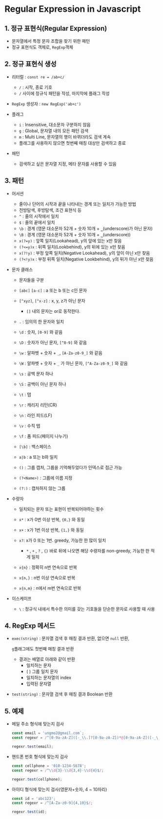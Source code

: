 # Regular Expression in Javascript

## 1. 정규 표현식(Regular Expression)

- 문자열에서 특정 문자 조합을 찾기 위한 패턴
- 정규 표현식도 객체로, `RegExp`객체

## 2. 정규 표현식 생성

- 리터럴 : `const re = /ab+c/`

  - `/` : 시작, 종료 기호
  - `/`  사이에 정규식 패턴을 작성, 마지막에 플래그 작성
  
- `RegExp` 생성자 : `new RegExp('ab+c')`

- 플래그

  - `i` : Insensitive, 대소문자 구분하지 않음
  - `g` : Global, 문자열 내의 모든 패턴 검색
  - `m` : Multi Line, 문자열의 행이 바뀌더라도 검색 계속
  - 플래그를 사용하지 않으면 첫번째 매칭 대상만 검색하고 종료

- 패턴

  - 검색하고 싶은 문자열 지정, 메타 문자를 사용할 수 있음

## 3. 패턴

- 어서션

  - 줄이나 단어의 시작과 끝을 나타내는 경계 또는 일치가 가능한 방법
  - 전방탐색, 후방탐색, 조건 표현식 등
  - `^` : 줄의 시작에서 일치
  - `$` : 줄의 끝에서 일치
  - `\b` : 경계 (영문 대소문자 52개 + 숫자 10개 + **`_`**(underscore)가 아닌 문자)
  - `\B` : 경계 (영문 대소문자 52개 + 숫자 10개 + **`_`**(underscore))
  - `x(?=y)` : 앞쪽 일치(Lookahead), y의 앞에 있는 x만 찾음
  - `(?<=y)x` : 뒤쪽 일치(Lookbehind), y의 뒤에 있는 x만 찾음
  - `x(?!y)` : 부정 앞쪽 일치(Negative Lookahead), y의 앞이 아닌 x만 찾음
  - `(?<!y)x` : 부정 뒤쪽 일치(Negative Lookbehind), y의 뒤가 아닌 x만 찾음

- 문자 클래스

  - 문자들을 구분

  - `[abc]` `[a-c]` : a 또는 b 또는 c인 문자

  - `[^xyz]`, `[^x-z]` : x, y, z가 아닌 문자
    - `[]` 내의 문자는 or로 동작한다.
    
  - `.` : 임의의 한 문자와 일치
  
  - `\d` : 숫자, `[0-9]` 와 같음
  
  - `\D` : 숫자가 아닌 문자, `[^0-9]` 와 같음
  
  - `\w` : 알파벳 + 숫자 + `_`, `[A-Za-z0-9_]` 와 같음
  
  - `\W` : 알파벳 + 숫자 + `_` 가 아닌 문자, `[^A-Za-z0-9_]` 와 같음
  
  - `\s` : 공백 문자 하나
  
  - `\S` : 공백이 아닌 문자 하나
  
  - `\t` : 탭
  
  - `\r` : 캐리지 리턴(CR)
  
  - `\n` : 라인 피드(LF)
  
  - `\v` : 수직 탭
  
  - `\f` : 폼 피드(페이지 나누기)
  
  - `[\b]` : 백스페이스
  
  - `a|b` : a 또는 b와 일치
  
  - `()` : 그룹 캡처, 그룹을 기억해두었다가 인덱스로 접근 가능
  
  - `(?<Name>)` : 그룹에 이름 지정
  
  - `(?:)` : 캡처하지 않는 그룹
  
- 수량자

  - 일치되는 문자 또는 표현이 반복되어야하는 횟수

  - `x*` : x가 0번 이상 반복, `{0,}` 와 동일

  - `x+` : x가 1번 이상 반복, `{1,}` 와 동일

  - `x?`: x가 0 또는 1번. greedy, 가능한 한 많이 일치

    - `*` , `+` , `?` , `{}` 바로 뒤에 나오면 해당 수량자를 non-greedy, 가능한 한 적게 일치

  - `x{n}` : 정확히 n번 연속으로 반복

  - `x{n,}` : n번 이상 연속으로 반복

  - `x{n,m}` : n에서 m번 연속으로 반복

- 이스케이프

  - `\` : 정규식 내에서 특수한 의미를 갖는 기호들을 단순한 문자로 사용할 때 사용

## 4. RegExp 메서드

- `exec(string)` : 문자열 검색 후 매칭 결과 반환, 없으면 `null` 반환, 

  `g`플래그에도 첫번째 매칭 결과 반환

  - 결과는 배열로 아래와 같이 반환
    - 일치하는 문자
    - ( ) 그룹 일치 문자
    - 일치하는 문자열의 index
    - 입력된 문자열

- `test(string)` : 문자열 검색 후 매칭 결과 Boolean 반환

## 5. 예제

- 메일 주소 형식에 맞는지 검사

  ```jsx
  const email = 'ungmo2@gmail.com`;
  const regexr = /^[0-9a-zA-Z]([-_\\.]?[0-9a-zA-Z])*@[0-9a-zA-Z]([-_\\.]?[0-9a-zA-Z])*\\.[a-zA-Z]{2,3}$/;
  
  regexr.test(email);
  ```

- 핸드폰 번호 형식에 맞는지 검사

  ```jsx
  const cellphone = '010-1234-5678';
  const regexr = /^\\d{3}-\\d{3,4}-\\d{4}$/;
  
  regexr.test(cellphone);
  ```

- 아이디 형식에 맞는지 검사(영문자+숫자, 4 ~ 10자리)

    ```javascript
    const id = 'abc123';
    const regexr = /^[A-Za-z0-9]{4,10}$/;
    
    regexr.test(id);
    ```

